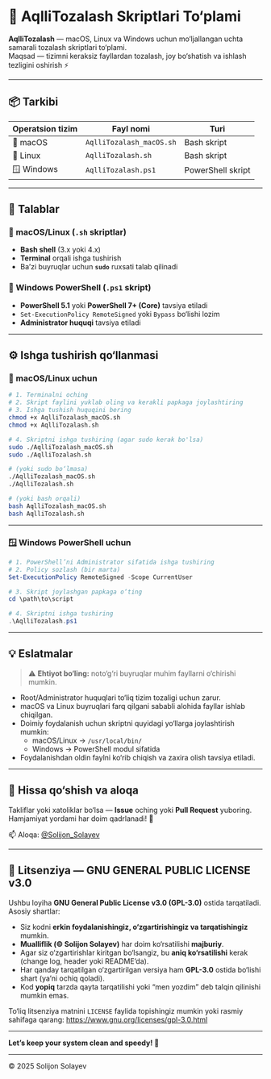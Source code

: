 # 🧹 AqlliTozalash Skriptlari To‘plami

**AqlliTozalash** — macOS, Linux va Windows uchun mo‘ljallangan uchta samarali tozalash skriptlari to‘plami.  
Maqsad — tizimni keraksiz fayllardan tozalash, joy bo‘shatish va ishlash tezligini oshirish ⚡

---

## 📦 Tarkibi

| Operatsion tizim | Fayl nomi | Turi |
|------------------|------------|------|
| 🍏 macOS | `AqlliTozalash_macOS.sh` | Bash skript |
| 🐧 Linux | `AqlliTozalash.sh` | Bash skript |
| 🪟 Windows | `AqlliTozalash.ps1` | PowerShell skript |

---

## 🧰 Talablar

### 🔹 macOS/Linux (`.sh` skriptlar)
- **Bash shell** (3.x yoki 4.x)
- **Terminal** orqali ishga tushirish
- Ba’zi buyruqlar uchun **`sudo`** ruxsati talab qilinadi

### 🔹 Windows PowerShell (`.ps1` skript)
- **PowerShell 5.1** yoki **PowerShell 7+ (Core)** tavsiya etiladi  
- `Set-ExecutionPolicy RemoteSigned` yoki `Bypass` bo‘lishi lozim  
- **Administrator huquqi** tavsiya etiladi

---

## ⚙️ Ishga tushirish qo‘llanmasi

### 🐧 macOS/Linux uchun
```bash
# 1. Terminalni oching
# 2. Skript faylini yuklab oling va kerakli papkaga joylashtiring
# 3. Ishga tushish huquqini bering
chmod +x AqlliTozalash_macOS.sh
chmod +x AqlliTozalash.sh

# 4. Skriptni ishga tushiring (agar sudo kerak bo'lsa)
sudo ./AqlliTozalash_macOS.sh
sudo ./AqlliTozalash.sh

# (yoki sudo bo‘lmasa)
./AqlliTozalash_macOS.sh
./AqlliTozalash.sh

# (yoki bash orqali)
bash AqlliTozalash_macOS.sh
bash AqlliTozalash.sh
```

---

### 🪟 Windows PowerShell uchun
```powershell
# 1. PowerShell’ni Administrator sifatida ishga tushiring
# 2. Policy sozlash (bir marta)
Set-ExecutionPolicy RemoteSigned -Scope CurrentUser

# 3. Skript joylashgan papkaga o‘ting
cd \path\to\script

# 4. Skriptni ishga tushiring
.\AqlliTozalash.ps1
```

---

## 💡 Eslatmalar

> ⚠️ **Ehtiyot bo‘ling:** noto‘g‘ri buyruqlar muhim fayllarni o‘chirishi mumkin.

- Root/Administrator huquqlari to‘liq tizim tozaligi uchun zarur.  
- macOS va Linux buyruqlari farq qilgani sababli alohida fayllar ishlab chiqilgan.  
- Doimiy foydalanish uchun skriptni quyidagi yo‘llarga joylashtirish mumkin:
  - macOS/Linux → `/usr/local/bin/`
  - Windows → PowerShell modul sifatida  
- Foydalanishdan oldin faylni ko‘rib chiqish va zaxira olish tavsiya etiladi.

---

## 🤝 Hissa qo‘shish va aloqa

Takliflar yoki xatoliklar bo‘lsa — **Issue** oching yoki **Pull Request** yuboring.  
Hamjamiyat yordami har doim qadrlanadi! 💪  

📫 Aloqa: [@Solijon_Solayev](https://taplink.cc/solijon_solayev)

---

## 📜 Litsenziya — GNU GENERAL PUBLIC LICENSE v3.0

Ushbu loyiha **GNU General Public License v3.0 (GPL-3.0)** ostida tarqatiladi. Asosiy shartlar:

- Siz kodni **erkin foydalanishingiz, o‘zgartirishingiz va tarqatishingiz** mumkin.
- **Mualliflik (© Solijon Solayev)** har doim ko‘rsatilishi **majburiy**.
- Agar siz o‘zgartirishlar kiritgan bo‘lsangiz, bu **aniq ko‘rsatilishi** kerak (change log, header yoki README’da).
- Har qanday tarqatilgan o‘zgartirilgan versiya ham **GPL-3.0** ostida bo‘lishi shart (ya’ni ochiq qoladi).
- Kod **yopiq** tarzda qayta tarqatilishi yoki “men yozdim” deb talqin qilinishi mumkin emas.

To‘liq litsenziya matnini `LICENSE` faylida topishingiz mumkin yoki rasmiy sahifaga qarang: https://www.gnu.org/licenses/gpl-3.0.html

---

**Let’s keep your system clean and speedy! 🚀**

---

© 2025 Solijon Solayev
